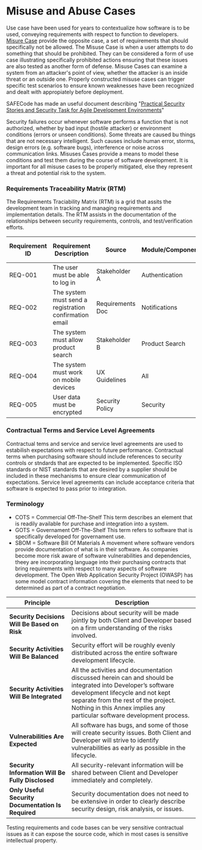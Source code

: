 # Misuse and Abuse Cases
Use case have been used for years to contextualize how software is to be used, conveying requirements with respect to function to developers. <u>Misure Case</u> provide the opposite case, a set of requirements that should specifically not be allowed.
The Misuse Case is when a user attempts to do something that should be prohibited. They can be considered a form of use case illustrating specifically prohibited actions ensuring that these issues are also tested as another form of defense. Misuse Cases can examine a system from an attacker's point of view, whether the attacker is an inside threat or an outside one. Properly constructed misuse cases can trigger specific test scenarios to ensure known weaknesses have been recognized and dealt with appropiately before deployment.

SAFECode has made an useful document describing "[Practical Security Stories and Security Task for Agile Development Environments](./SAFECode_Agile_Dev_Security0712.pdf)"

Security failures occur whenever software performs a function that is not authorized, whether by bad input (hostile attacker) or environment conditions (errors or unseen conditions). Some threats are caused bu things that are not necessary intelligent. Such causes include human error, storms, design errors (e.g. software bugs), interference or noise across communication links. Misuses Cases provide a means to model these conditions and test them during the course of software development.
It is important for all misuse cases to be properly mitigated, else they represent a threat and potential risk to the system.

### Requirements Traceability Matrix (RTM)
The Requirements Traciability Matrix (RTM) is a grid that assits the development team in tracking and managing requirements and implementation details. The RTM assists in the documentation of the relationships between security requirements, controls, and test/verification efforts.

| **Requirement ID** | **Requirement Description**                                  | **Source**        | **Module/Component**    | **Use Case** | **Test Case ID**    | **Status**       |
|--------------------|---------------------------------------------------------------|-------------------|--------------------------|--------------|----------------------|------------------|
| REQ-001            | The user must be able to log in                               | Stakeholder A     | Authentication           | UC-01        | TC-001               | Verified         |
| REQ-002            | The system must send a registration confirmation email        | Requirements Doc  | Notifications            | UC-02        | TC-002               | In Progress      |
| REQ-003            | The system must allow product search                          | Stakeholder B     | Product Search           | UC-03        | TC-003, TC-004       | Not Started      |
| REQ-004            | The system must work on mobile devices                        | UX Guidelines     | All                      | -            | TC-005               | Verified         |
| REQ-005            | User data must be encrypted                                   | Security Policy   | Security                 | UC-04        | TC-006               | In Progress      |



### Contractual Terms and Service Level Agreements
Contractual tems and service and service level agreements are used to estabilish expectations with respect to future performance. Contractual terms when purchasing software should include references to security controls or stndards that are expected to be implemented. Specific ISO standards or NIST standards that are desired by a supplier should be included in these mechanisms to ensure clear communication of expectations. Service level agreements can include acceptance criteria that software is expected to pass prior to integration.

### Terminology
- COTS = Commercial Off-The-Shelf
This term describes an element that is readily available for purchase and integration into a system.
- GOTS = Governament Off-The-Shelf
This term refers to software that is specifically developed for governament use.
- SBOM = Software Bill Of Materials
A movement where software vendors provide documentation of what is in their software. As companies become more risk aware of software vulnerabilities and dependencies, theey are incorporating language into their purchasing contracts that bring requirements with respect to many aspects of software development. The Open Web Application Security Project (OWASP) has some model contract information covering the elements that need to be determined as part of a contract negotiation. 

| Principle                                   | Description                                                                                                                                   |
|---------------------------------------------|-----------------------------------------------------------------------------------------------------------------------------------------------|
| **Security Decisions Will Be Based on Risk** | Decisions about security will be made jointly by both Client and Developer based on a firm understanding of the risks involved.              |
| **Security Activities Will Be Balanced**    | Security effort will be roughly evenly distributed across the entire software development lifecycle.                                          |
| **Security Activities Will Be Integrated**  | All the activities and documentation discussed herein can and should be integrated into Developer’s software development lifecycle and not kept separate from the rest of the project. Nothing in this Annex implies any particular software development process. |
| **Vulnerabilities Are Expected**            | All software has bugs, and some of those will create security issues. Both Client and Developer will strive to identify vulnerabilities as early as possible in the lifecycle. |
| **Security Information Will Be Fully Disclosed** | All security-relevant information will be shared between Client and Developer immediately and completely.                                     |
| **Only Useful Security Documentation Is Required** | Security documentation does not need to be extensive in order to clearly describe security design, risk analysis, or issues.                 |

Testing requirements and code bases can be very sensitive contractual issues as it can expose the source code, which in most cases is sensitive intellectual property.
